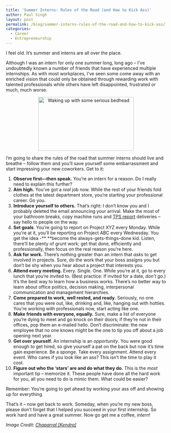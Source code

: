 ```yaml
---
title: 'Summer Interns: Rules of the Road (and How to Kick Ass)'
author: Paul Singh
layout: post
permalink: /blog/summer-interns-rules-of-the-road-and-how-to-kick-ass/
categories:
  - Career
  - Entrepreneurship
---
```

I feel old. It&#8217;s summer and interns are all over the place.

Although I was an intern for only one summer long, long ago &#8211; I&#8217;ve undoubtedly known a number of friends that have experienced multiple internships. As with most workplaces, I&#8217;ve seen some come away with an enriched vision that could only be obtained through rewarding work with talented professionals while others have left disappointed, frustrated or much, much worse.

<p style="text-align: center;">
  <a href="http://www.flickr.com/photos/chaparral/382859222/"><img class="size-medium wp-image-67" title="Waking up with some serious bedhead" src="http://www.resultsjunkies.com/wp-content/uploads/2008/06/382859222_104c3f7f42-300x169.jpg" alt="Waking up with some serious bedhead" width="300" height="169" /></a>
</p>

I&#8217;m going to share the rules of the road that summer interns should live and breathe &#8211; follow them and you&#8217;ll save yourself some embarrassment and start impressing your new coworkers. Get to it:

  1. **Observe first—then speak.** You&#8217;re an intern for a reason. Do I really need to explain this further?
  2. **Aim high.** You&#8217;ve got a *real* job now. While the rest of your friends fold clothes at the latest department store, you&#8217;re starting your professional career. Go you.
  3. **Introduce yourself to others.** That&#8217;s right: I don&#8217;t know you and I probably deleted the email announcing your arrival. Make the most of your bathroom breaks, copy machine runs and [TPS report][1] deliveries &#8211; say hello to people on the way.
  4. **Set goals**. You&#8217;re going to report on Project XYZ every Monday. While you&#8217;re at it, you&#8217;ll be reporting on Project ABC every Wednesday. You get the idea -** **become the always-gets-things-done kid. Listen, there&#8217;ll be plenty of grunt work; get that done, efficiently and professionally, then focus on the real reason you&#8217;re here.
  5. **Ask for work.** There&#8217;s nothing greater than an intern that *asks* to get involved in projects. Sure, do the work that your boss assigns you but don&#8217;t be shy when you hear about a project that interests you.
  6. **Attend every meeting.** Every. Single. One. While you&#8217;re at it, go to every lunch that you&#8217;re invited to. (Best practice: If invited for a date, *don&#8217;t go*.) It&#8217;s the best way to learn how a business works. There&#8217;s no better way to learn about office politics, decision making, interpersonal communication and management hierarchies.
  7. **Come prepared to work, well rested, and ready.** Seriously, no one cares that you were out, like, drinking and, like, hanging out with hotties. You&#8217;re working with professionals now, start acting like one.
  8. **Make friends with everyone, equally.** Sure, make a list of everyone you&#8217;re dying to meet and go knock on their doors; if they&#8217;re not in their offices, pop them an e-mailed hello. Don&#8217;t discriminate: the new employee that no one knows might be the one to tip you off about a job opening next year.
  9. **Get over yourself.** An internship is an *opportunity*. You were good enough to get hired, so give yourself a pat on the back but now it&#8217;s time gain experience. Be a sponge. Take every assignment. Attend every event. Who cares if you look like an ass? This isn&#8217;t the time to play it cool.
 10. **Figure out who the &#8216;stars&#8217; are and do what they do.** This is the *most* important tip &#8211; memorize it. These people have done all the hard work for you, all you need to do is mimic them. What could be easier?

Remember: You&#8217;re going to get ahead by working your ass off and showing up for everything.

That&#8217;s it &#8211; now get back to work. Someday, when you&#8217;re my new boss, please don&#8217;t forget that I helped you succeed in your first internship. So work hard and have a great summer. Now go get me a coffee, *intern*!

*Image Credit: [Chaparral [Kendra]][2]*

 [1]: http://en.wikipedia.org/wiki/TPS_report_(Office_Space)
 [2]: http://www.flickr.com/photos/chaparral/ "Link to Chaparral [Kendra]'s photostream"